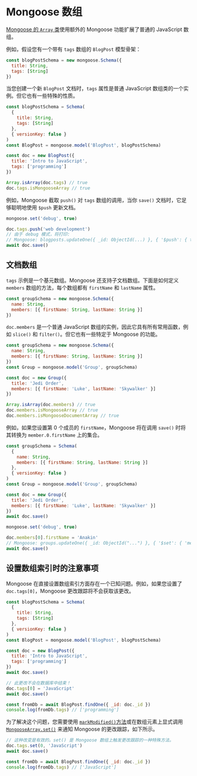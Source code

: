 # Mongoose 数组

[Mongoose 的 `Array` 类](https://mongoosejs.com/docs/schematypes.html#arrays)使用额外的 Mongoose 功能扩展了普通的 JavaScript 数组。

例如，假设您有一个带有 `tags` 数组的 `BlogPost` 模型骨架：

```js
const blogPostSchema = new mongoose.Schema({
  title: String,
  tags: [String]
})
```

当您创建一个新 `BlogPost` 文档时，`tags` 属性是普通 JavaScript 数组类的一个实例。但它也有一些特殊的性质。

```js
const blogPostSchema = Schema(
  {
    title: String,
    tags: [String]
  },
  { versionKey: false }
)
const BlogPost = mongoose.model('BlogPost', blogPostSchema)

const doc = new BlogPost({
  title: 'Intro to JavaScript',
  tags: ['programming']
})

Array.isArray(doc.tags) // true
doc.tags.isMongooseArray // true
```

例如，Mongoose 截取 `push()` 对 `tags` 数组的调用，当你 `save()` 文档时，它足够聪明地使用 `$push` 更新文档。

```js
mongoose.set('debug', true)

doc.tags.push('web development')
// 由于 debug 模式，将打印:
// Mongoose: blogposts.updateOne({ _id: ObjectId(...) }, { '$push': { tags: { '$each': [ 'web development' ] } } }, { session: null })
await doc.save()
```

## 文档数组

`tags` 示例是一个基元数组。Mongoose 还支持子文档数组。下面是如何定义 `members` 数组的方法，每个数组都有 `firstName` 和 `lastName` 属性。

```js
const groupSchema = new mongoose.Schema({
  name: String,
  members: [{ firstName: String, lastName: String }]
})
```

`doc.members` 是一个普通 JavaScript 数组的实例，因此它具有所有常用函数，例如 `slice()` 和 `filter()`。但它也有一些特定于 Mongoose 的功能。

```js
const groupSchema = new mongoose.Schema({
  name: String,
  members: [{ firstName: String, lastName: String }]
})
const Group = mongoose.model('Group', groupSchema)

const doc = new Group({
  title: 'Jedi Order',
  members: [{ firstName: 'Luke', lastName: 'Skywalker' }]
})

Array.isArray(doc.members) // true
doc.members.isMongooseArray // true
doc.members.isMongooseDocumentArray // true
```

例如，如果您设置第 0 个成员的 `firstName`，Mongoose 将在调用 `save()` 时将其转换为 `member.0.firstName` 上的集合。

```js
const groupSchema = Schema(
  {
    name: String,
    members: [{ firstName: String, lastName: String }]
  },
  { versionKey: false }
)
const Group = mongoose.model('Group', groupSchema)

const doc = new Group({
  title: 'Jedi Order',
  members: [{ firstName: 'Luke', lastName: 'Skywalker' }]
})
await doc.save()

mongoose.set('debug', true)

doc.members[0].firstName = 'Anakin'
// Mongoose: groups.updateOne({ _id: ObjectId("...") }, { '$set': { 'members.0.firstName': 'Anakin' } }, { session: null })
await doc.save()
```

## 设置数组索引时的注意事项

Mongoose 在直接设置数组索引方面存在一个已知问题。例如，如果您设置了 `doc.tags[0]`，Mongoose 更改跟踪将不会获取该更改。

```js
const blogPostSchema = Schema(
  {
    title: String,
    tags: [String]
  },
  { versionKey: false }
)
const BlogPost = mongoose.model('BlogPost', blogPostSchema)

const doc = new BlogPost({
  title: 'Intro to JavaScript',
  tags: ['programming']
})
await doc.save()

// 此更改不会在数据库中结束！
doc.tags[0] = 'JavaScript'
await doc.save()

const fromDb = await BlogPost.findOne({ _id: doc._id })
console.log(fromDb.tags) // ['programming']
```

为了解决这个问题，您需要使用 [`markModified()`方法](https://mongoosejs.com/docs/api/document.html#document_Document-markModified)或在数组元素上显式调用 [`MongooseArray.set()`](https://mongoosejs.com/docs/api/array.html#mongoosearray_MongooseArray-set) 来通知 Mongoose 的更改跟踪，如下所示。

```js
// 这种改变是有效的。set() 是 Mongoose 数组上触发更改跟踪的一种特殊方法。
doc.tags.set(0, 'JavaScript')
await doc.save()

const fromDb = await BlogPost.findOne({ _id: doc._id })
console.log(fromDb.tags) // ['JavaScript']
```
